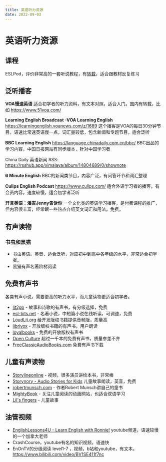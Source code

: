 ```yaml
---
title: 英语听力资源
date: 2022-09-03
---
```


# 英语听力资源

## 课程

 ESLPod，评价非常高的一套听说教程，有[转载](https://music.163.com/#/radio?id=1899015)，适合跟教材反复练习

## 泛听播客

**VOA慢速英语**
适合初学者的听力资料，有文本对照，适合入门。国内有转载，比如 https://www.51voa.com/

**Learning English Broadcast -VOA Learning English**  https://learningenglish.voanews.com/z/1689
这个播客是VOA的每日30分钟节目，语速比常速英语慢一点，词汇量较低，包含新闻和专题节目，适合泛听

**BBC Learning English** https://language.chinadaily.com.cn/bbc/
BBC出品的学习内容，中国日报网站有同步版本，针对中国学习者

China Daily 英语新闻 
RSS: https://rsshub.app/ximalaya/album/14804689/0/shownote

**6 Minute English**
BBC的新闻类节目，内容广泛，有问答环节和词汇整理

**Culips English Podcast** https://www.culips.com/
适合外语学习者的播客，有会员内容。速度较慢，适合初学者泛听

**开言英语：潘吉Jenny告诉你**
一个文化类的英语学习播客，是付费课程的推广，但内容很丰富，经常跟一些热点介绍英文词汇和用法。免费。


## 有声读物

### 书虫和黑猫

- 书虫英语。英音、适合泛听，对应初中到高中各年级的水平，非常适合初学者。
- 黑猫有声名著阶梯阅读


## 免费有声书

各类有声小说，需要更高的听力水平，而儿童读物更适合初学者。

- [lit2go](https://etc.usf.edu/lit2go/) - 故事和诗歌的有声书，有分级选择，免费
- [esl-bits.net](http://esl-bits.net/) - 名著小说，中短篇小说在线听读，可调速，免费
- [LoudLit.org](http://loudlit.org/) 给开发版权书籍提供音频版，质量高
- [librivox](https://librivox.org/) - 开放版权书籍的有声书，用户朗读
- [loyalbooks](http://www.loyalbooks.com/) - 免费的开放版权有声书
- [Open Culture](https://www.openculture.com/freeaudiobooks)  超过一千本的免费有声书，质量参差不齐
- [FreeClassicAudioBooks.com](http://freeclassicaudiobooks.com/) 免费有声书下载

## 儿童有声读物

- [Storylineonline](http://www.storylineonline.net/) - 视频，很多演员讲绘本书，非常棒
- [Storynory - Audio Stories for Kids](https://www.storynory.com/) 儿童故事朗读，英音，免费
- [robertmunsch.com](https://robertmunsch.com/book/) - 作者Robert Munsch讲自己的童书
- [MightyBook](http://www.mightybook.com/) - 关注儿童阅读的动画网站，也适合双语学习
- [Lil's fingers](http://www.lil-fingers.com/) - 儿童故事

## 油管视频

- [EnglishLessons4U - Learn English with Ronnie!](https://www.youtube.com/channel/UC4cmBAit8i_NJZE8qK8sfpA) youtube频道，语速较慢的一个加拿大老师
- CrashCourse，youtube有名的知识视频，语速快
- EnOnTV的分级阅读 level1-7 ，视频，b站和youtube，有文本。 https://www.bilibili.com/video/BV1SE411f7nc
